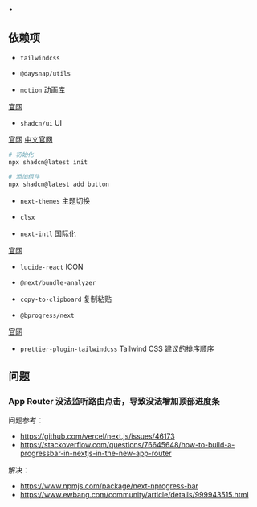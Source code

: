 # .

## 依赖项

- `tailwindcss`

- `@daysnap/utils`

- `motion` 动画库

[官网](https://motion.dev/docs/react-quick-start)

- `shadcn/ui` UI

[官网](https://ui.shadcn.com/)
[中文官网](https://www.shadcn.com.cn/)

```sh
# 初始化
npx shadcn@latest init

# 添加组件
npx shadcn@latest add button
```

- `next-themes` 主题切换

- `clsx`

- `next-intl` 国际化

[官网](https://next-intl.dev/)

- `lucide-react` ICON

- `@next/bundle-analyzer`

- `copy-to-clipboard` 复制粘贴

- `@bprogress/next`

[官网](https://bprogress.vercel.app/)

- `prettier-plugin-tailwindcss` Tailwind CSS 建议的排序顺序


## 问题

### App Router 没法监听路由点击，导致没法增加顶部进度条

问题参考：

- https://github.com/vercel/next.js/issues/46173
- https://stackoverflow.com/questions/76645648/how-to-build-a-progressbar-in-nextjs-in-the-new-app-router

解决：

- https://www.npmjs.com/package/next-nprogress-bar
- https://www.ewbang.com/community/article/details/999943515.html